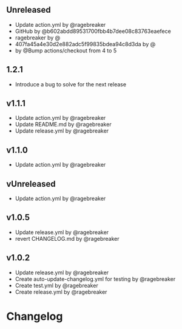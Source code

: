 ## Unreleased

- Update action.yml by @ragebreaker
- GitHub by @b602abdd89531700fbb4b7dee08c83763eaefece
- ragebreaker by @
- 407fa45a4e30d2e882adc5f99835bdea94c8d3da by @
-  by @Bump actions/checkout from 4 to 5


## 1.2.1

- Introduce a bug to solve for the next release


## v1.1.1

- Update action.yml by @ragebreaker
- Update README.md by @ragebreaker
- Update release.yml by @ragebreaker


## v1.1.0

- Update action.yml by @ragebreaker


## vUnreleased

- Update action.yml by @ragebreaker


## v1.0.5

- Update release.yml by @ragebreaker
- revert  CHANGELOG.md by @ragebreaker


## v1.0.2

- Update release.yml by @ragebreaker
- Create auto-update-changelog.yml for testing by @ragebreaker
- Create test.yml by @ragebreaker
- Create release.yml by @ragebreaker

# Changelog
